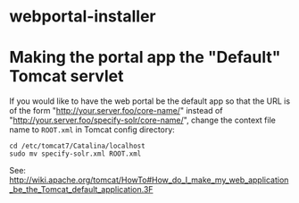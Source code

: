 webportal-installer
===================



Making the portal app the "Default" Tomcat servlet
==================================================

If you would like to have the web portal be the default app so that
the URL is of the form "http://your.server.foo/core-name/" instead of
"http://your.server.foo/specify-solr/core-name/", change the context
file name to `ROOT.xml` in Tomcat config directory:

```
cd /etc/tomcat7/Catalina/localhost
sudo mv specify-solr.xml ROOT.xml
```

See: http://wiki.apache.org/tomcat/HowTo#How_do_I_make_my_web_application_be_the_Tomcat_default_application.3F
